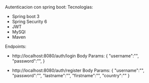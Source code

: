 Autenticacion con spring boot:
Tecnologias:
- Spring boot 3
- Spring Security 6
- JWT
- MySQl
- Maven

Endpoints:

- http://localhost:8080/auth/login
  Body Params:
    {
    "username":"",
    "password":"",
}
  
- http://localhost:8080/auth/register
  Body Params:
  {
    "username":"",
    "password":"",
    "lastname":"",
    "firstname":"",
    "country":""
}
